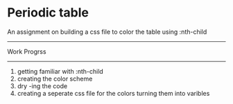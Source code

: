 # Periodic table

An assignment on building a css file to color the table using :nth-child
___
Work Progrss  
___
1. getting familiar with :nth-child 
2. creating the color scheme 
3. dry -ing the code
4. creating a seperate css file for the colors turning them into varibles 
              
